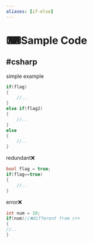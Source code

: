 ```yaml
---
aliases: [if-else]
---
```



# ⌨Sample Code

## #csharp 
simple example
``` csharp
if(flag)
{
	//..
}
else if(flag2)
{
	//..
}
else
{
	//..
}
```

redundant❌
```csharp
bool flag = true;
if(flag==true)
{
	//..
}
```

error❌
```csharp
int num = 10;
if(num)//❌different from c++
{
//..
}
```


    

